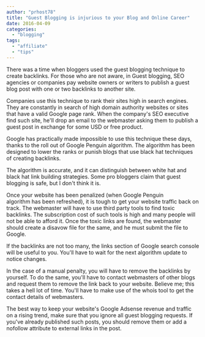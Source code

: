 ```yaml
---
author: "prhost78"
title: "Guest Blogging is injurious to your Blog and Online Career"
date: 2016-04-09
categories: 
  - "blogging"
tags: 
  - "affiliate"
  - "tips"
---
```


There was a time when bloggers used the guest blogging technique to create backlinks. For those who are not aware, in Guest blogging, SEO agencies or companies pay website owners or writers to publish a guest blog post with one or two backlinks to another site.

Companies use this technique to rank their sites high in search engines. They are constantly in search of high domain authority websites or sites that have a valid Google page rank. When the company's SEO executive find such site, he'll drop an email to the webmaster asking them to publish a guest post in exchange for some USD or free product.

Google has practically made impossible to use this technique these days, thanks to the roll out of Google Penguin algorithm. The algorithm has been designed to lower the ranks or punish blogs that use black hat techniques of creating backlinks.

The algorithm is accurate, and it can distinguish between white hat and black hat link building strategies. Some pro bloggers claim that guest blogging is safe, but I don't think it is.

Once your website has been penalized (when Google Penguin algorithm has been refreshed), it is tough to get your website traffic back on track. The webmaster will have to use third party tools to find toxic backlinks. The subscription cost of such tools is high and many people will not be able to afford it. Once the toxic links are found, the webmaster should create a disavow file for the same, and he must submit the file to Google.

If the backlinks are not too many, the links section of Google search console will be useful to you. You'll have to wait for the next algorithm update to notice changes.

In the case of a manual penalty, you will have to remove the backlinks by yourself. To do the same, you'll have to contact webmasters of other blogs and request them to remove the link back to your website. Believe me; this takes a hell lot of time. You'll have to make use of the whois tool to get the contact details of webmasters.

The best way to keep your website's Google Adsense revenue and traffic on a rising trend, make sure that you ignore all guest blogging requests. If you've already published such posts, you should remove them or add a nofollow attribute to external links in the post.
